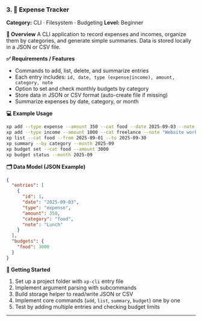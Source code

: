 ### 3. 💸 Expense Tracker

**Category:** CLI · Filesystem · Budgeting
**Level:** Beginner

**🎯 Overview**
A CLI application to record expenses and incomes, organize them by categories, and generate simple summaries. Data is stored locally in a JSON or CSV file.

**✅ Requirements / Features**

* Commands to add, list, delete, and summarize entries
* Each entry includes: `id, date, type (expense|income), amount, category, note`
* Option to set and check monthly budgets by category
* Store data in JSON or CSV format (auto-create file if missing)
* Summarize expenses by date, category, or month

**💻 Example Usage**

```bash
xp add --type expense --amount 350 --cat food --date 2025-09-03 --note "Lunch"
xp add --type income --amount 1000 --cat freelance --note "Website work"
xp list --cat food --from 2025-09-01 --to 2025-09-30
xp summary --by category --month 2025-09
xp budget set --cat food --amount 3000
xp budget status --month 2025-09
```

**🗂️ Data Model (JSON Example)**

```json
{
  "entries": [
    {
      "id": 1,
      "date": "2025-09-03",
      "type": "expense",
      "amount": 350,
      "category": "food",
      "note": "Lunch"
    }
  ],
  "budgets": {
    "food": 3000
  }
}
```

**🚀 Getting Started**

1. Set up a project folder with `xp-cli` entry file
2. Implement argument parsing with subcommands
3. Build storage helper to read/write JSON or CSV
4. Implement core commands (`add`, `list`, `summary`, `budget`) one by one
5. Test by adding multiple entries and checking budget limits

---

